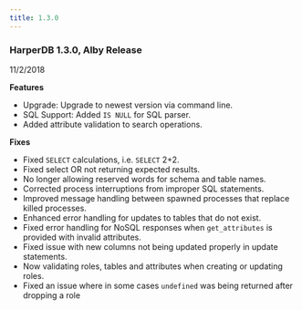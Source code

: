 ```yaml
---
title: 1.3.0
---
```


### HarperDB 1.3.0, Alby Release

11/2/2018

**Features**

- Upgrade: Upgrade to newest version via command line.
- SQL Support: Added `IS NULL` for SQL parser.
- Added attribute validation to search operations.

**Fixes**

- Fixed `SELECT` calculations, i.e. `SELECT` 2+2.
- Fixed select OR not returning expected results.
- No longer allowing reserved words for schema and table names.
- Corrected process interruptions from improper SQL statements.
- Improved message handling between spawned processes that replace killed processes.
- Enhanced error handling for updates to tables that do not exist.
- Fixed error handling for NoSQL responses when `get_attributes` is provided with invalid attributes.
- Fixed issue with new columns not being updated properly in update statements.
- Now validating roles, tables and attributes when creating or updating roles.
- Fixed an issue where in some cases `undefined` was being returned after dropping a role
